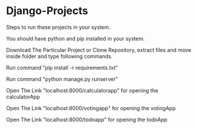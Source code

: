 # Django-Projects

Steps to run these projects in your system.

You should have python and pip installed in your system.

Download The Particular Project or Clone Repository, extract files and move inside folder and type following commands.

Run command "pip install -r requirements.txt"

Run command "python manage.py runserver"

Open The Link "localhost:8000/calculatorapp" for opening the calculatorApp

Open The Link "localhost:8000/votingapp" for opening the votingApp

Open The Link "localhost:8000/todoapp" for opening the todoApp
